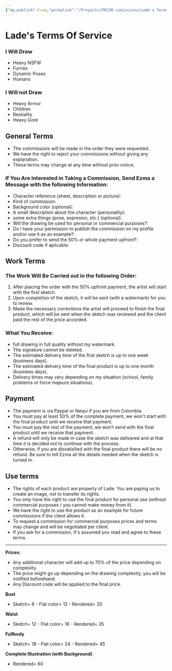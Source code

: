 ```yaml
---
{"dg-publish":true,"permalink":"/Proyects/PRISM comissions/Lade's Terms Of Service/","title":"Lade's Terms Of Service","created":"Wednesday, 2023-10-18, 4:45:01 pm","updated":"Wednesday, 2023-10-18, 8:33:16 pm"}
---
```



# Lade's Terms Of Service

### I Will Draw

- Heavy NSFW
- Furries
- Dynamic Poses
- Humans

### I Will not Draw

- Heavy Armor
- Children
- Bestiality
- Heavy Gore

## General Terms

- The commissions will be made in the order they were requested.
- We have the right to reject your commissions without giving any explanation.
- These terms may change at any time without prior notice.

### If You Are Interested in Taking a Commission, Send Ezma a Message with the following Information:

- Character reference (sheet, description or picture):
- Kind of commission:
- Background color (optional):
- A small description about the character (personality):
- some extra things (pose, expresion, etc.) (optional):
- Will the drawing be used for personal or commercial purposes?:
- Do I have your permission to publish the commission on my profile and/or use it as an example?:
- Do you prefer to send the 50% or whole payment upfront?:
- Discount code if aplicable:

## Work Terms

### The Work Will Be Carried out in the following Order:

1. After placing the order with the 50% upfront payment, the artist will start with the first sketch.
2. Upon completion of the sketch, it will be sent (with a watermark) for you to review.
3. Made the necessary corrections the artist will proceed to finish the final product, which will be sent when the sketch was reviewed and the client paid the rest of the price accorded.

### What You Receive:

- full drawing in full quality without my watermark.
- The signature cannot be deleted.
- The estimated delivery time of the first sketch is up to one week (business days).
- The estimated delivery time of the final product is up to one month (business days).
- Delivery times may vary depending on my situation (school, family problems or force majeure situations).

## Payment

- The payment is via Paypal or Nequi if you are from Colombia.
- You must pay at least 50% of the complete payment, we won’t start with the final product until we receive that payment.
- You must pay the rest of the payment, we won’t send with the final product until we receive that payment.
- A refund will only be made in case the sketch was delivered and at that time it is decided not to continue with the process.
- Otherwise, if you are dissatisfied with the final product there will be no refund. Be sure to tell Ezma all the details needed when the sketch is turned in.

## Use terms

- The rights of each product are property of Lade. You are paying us to create an image, not to transfer its rights.
- You only have the right to use the final product for personal use (without commercial purposes / you cannot make money from it).
- We have the right to use the product as an example for future commissions if the client allows it.
- To request a commission for commercial purposes prices and terms may change and will be negotiated per client.
- If you ask for a commission, It's assumed you read and agree to these terms.
---

**Prices:**

- Any additional character will add up to 70% of the price depending on complexity.
- The price might go up depending on the drawing complexity, you will be notified beforehand.
- Any Discount code will be applied to the final price.

**Bust**
- Sketch= 6 - Flat color= 12 - Rendered= 20

**Waist**
- Sketch= 12 - Flat color= 18 - Rendered= 35

**Fullbody**
- Sketch= 18 - Flat color= 24 - Rendered= 45

**Complete Illustration (with Background)**
- Rendered= 60